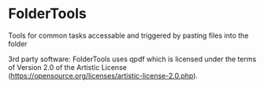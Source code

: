 # FolderTools
Tools for common tasks accessable and triggered by pasting files into the folder


3rd party software: FolderTools uses qpdf which is licensed under the terms of Version 2.0 of the Artistic License (https://opensource.org/licenses/artistic-license-2.0.php).